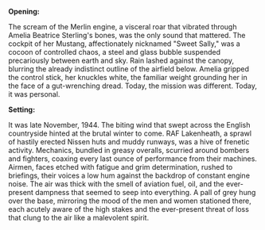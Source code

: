 **Opening:**

The scream of the Merlin engine, a visceral roar that vibrated through Amelia Beatrice Sterling's bones, was the only sound that mattered. The cockpit of her Mustang, affectionately nicknamed "Sweet Sally," was a cocoon of controlled chaos, a steel and glass bubble suspended precariously between earth and sky. Rain lashed against the canopy, blurring the already indistinct outline of the airfield below. Amelia gripped the control stick, her knuckles white, the familiar weight grounding her in the face of a gut-wrenching dread. Today, the mission was different. Today, it was personal.

**Setting:**

It was late November, 1944. The biting wind that swept across the English countryside hinted at the brutal winter to come. RAF Lakenheath, a sprawl of hastily erected Nissen huts and muddy runways, was a hive of frenetic activity. Mechanics, bundled in greasy overalls, scurried around bombers and fighters, coaxing every last ounce of performance from their machines. Airmen, faces etched with fatigue and grim determination, rushed to briefings, their voices a low hum against the backdrop of constant engine noise. The air was thick with the smell of aviation fuel, oil, and the ever-present dampness that seemed to seep into everything. A pall of grey hung over the base, mirroring the mood of the men and women stationed there, each acutely aware of the high stakes and the ever-present threat of loss that clung to the air like a malevolent spirit.
